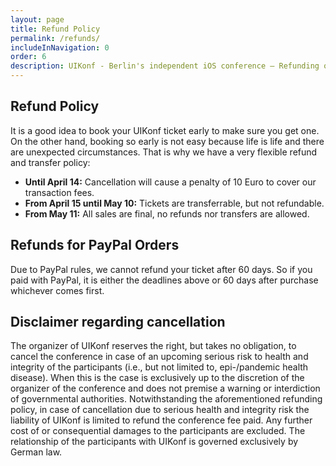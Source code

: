 ```yaml
---
layout: page
title: Refund Policy
permalink: /refunds/
includeInNavigation: 0
order: 6
description: UIKonf - Berlin's independent iOS conference – Refunding or Transferring Tickets
---
```


## Refund Policy

It is a good idea to book your UIKonf ticket early to make sure you get one. On the other hand, booking so early is not easy because life is life and there are unexpected circumstances. That is why we have a very flexible refund and transfer policy:

- **Until April 14:** Cancellation will cause a penalty of 10 Euro to cover our transaction fees.
- **From April 15 until May 10:** Tickets are transferrable, but not refundable.
- **From May 11:** All sales are final, no refunds nor transfers are allowed.

## Refunds for PayPal Orders 

Due to PayPal rules, we cannot refund your ticket after 60 days. So if you paid with PayPal, it is either the deadlines above or 60 days after purchase whichever comes first. 


## Disclaimer regarding cancellation
The organizer of UIKonf reserves the right, but takes no obligation, to cancel the conference in case of an upcoming serious risk to health and integrity of the participants (i.e., but not limited to, epi-/pandemic health disease). When this is the case is exclusively up to the discretion of the organizer of the conference and does not premise a warning or interdiction of governmental authorities. Notwithstanding the aforementioned refunding policy, in case of cancellation due to serious health and integrity risk the liability of UIKonf is limited to refund the conference fee paid. Any further cost of or consequential damages to the participants are excluded.
The relationship of the participants with UIKonf is governed exclusively by German law.
